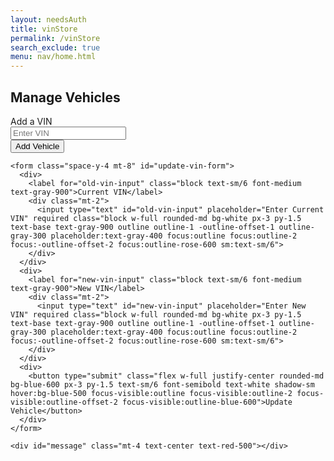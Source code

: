 ```yaml
---
layout: needsAuth
title: vinStore
permalink: /vinStore
search_exclude: true
menu: nav/home.html 
---
```


<div class="flex min-h-full flex-col justify-center px-6 py-12 lg:px-8">
  <div class="sm:mx-auto sm:w-full sm:max-w-sm">
    <h2 class="mt-10 text-center text-2xl/9 font-bold tracking-tight text-gray-900">Manage Vehicles</h2>
  </div>

  <div class="mt-10 sm:mx-auto sm:w-full sm:max-w-sm">
    <form class="space-y-4 mt-4" id="vehicle-form">
      <div>
        <label for="vin-input" class="block text-sm/6 font-medium text-gray-900">Add a VIN</label>
        <div class="mt-2">
          <input type="text" id="vin-input" placeholder="Enter VIN" required class="block w-full rounded-md bg-white px-3 py-1.5 text-base text-gray-900 outline outline-1 -outline-offset-1 outline-gray-300 placeholder:text-gray-400 focus:outline focus:outline-2 focus:-outline-offset-2 focus:outline-rose-600 sm:text-sm/6">
        </div>
      </div>
      <div>
        <button type="submit" class="flex w-full justify-center rounded-md bg-rose-600 px-3 py-1.5 text-sm/6 font-semibold text-white shadow-sm hover:bg-rose-500 focus-visible:outline focus-visible:outline-2 focus-visible:outline-offset-2 focus-visible:outline-rose-600">Add Vehicle</button>
      </div>
    </form>

    <form class="space-y-4 mt-8" id="update-vin-form">
      <div>
        <label for="old-vin-input" class="block text-sm/6 font-medium text-gray-900">Current VIN</label>
        <div class="mt-2">
          <input type="text" id="old-vin-input" placeholder="Enter Current VIN" required class="block w-full rounded-md bg-white px-3 py-1.5 text-base text-gray-900 outline outline-1 -outline-offset-1 outline-gray-300 placeholder:text-gray-400 focus:outline focus:outline-2 focus:-outline-offset-2 focus:outline-rose-600 sm:text-sm/6">
        </div>
      </div>
      <div>
        <label for="new-vin-input" class="block text-sm/6 font-medium text-gray-900">New VIN</label>
        <div class="mt-2">
          <input type="text" id="new-vin-input" placeholder="Enter New VIN" required class="block w-full rounded-md bg-white px-3 py-1.5 text-base text-gray-900 outline outline-1 -outline-offset-1 outline-gray-300 placeholder:text-gray-400 focus:outline focus:outline-2 focus:-outline-offset-2 focus:outline-rose-600 sm:text-sm/6">
        </div>
      </div>
      <div>
        <button type="submit" class="flex w-full justify-center rounded-md bg-blue-600 px-3 py-1.5 text-sm/6 font-semibold text-white shadow-sm hover:bg-blue-500 focus-visible:outline focus-visible:outline-2 focus-visible:outline-offset-2 focus-visible:outline-blue-600">Update Vehicle</button>
      </div>
    </form>

    <div id="message" class="mt-4 text-center text-red-500"></div>
  </div>
</div>

<script type='module'>
  import { pythonURI, fetchOptions } from '{{site.baseurl}}/assets/js/api/config.js';

  document.getElementById('vehicle-form').addEventListener('submit', async function(event) {
    event.preventDefault();

    const vinInput = document.getElementById('vin-input');
    const vin = vinInput.value.trim();
    const messageElement = document.getElementById('message');
    
    // Reset message
    messageElement.textContent = '';

    // Validate VIN length
    if (vin.length !== 17) {
        messageElement.textContent = 'VIN must be 17 characters long.';
        return;
    }

    try {
        // Create the request body
        const requestBody = JSON.stringify({ vin });

        // Make the fetch request to the API
        const response = await fetch(`${pythonURI}/api/vinStore`, {
            method: "POST",
            cache: "default",
            mode: "cors",
            credentials: "include",
            body: requestBody,
            headers: {
            'Content-Type': 'application/json',
            'X-Origin': 'client'
            },
        });

        const data = await response.json();

        if (response.ok) {
            messageElement.textContent = `Vehicle added successfully: ${data.make} ${data.model} (${data.year})`;
            messageElement.classList.remove('text-red-500');
            messageElement.classList.add('text-green-500');
            vinInput.value = '';
        } else {
            messageElement.textContent = data.message || 'Failed to add vehicle';
        }
    } catch (error) {
        messageElement.textContent = 'Error connecting to the server: ' + error.message;
    }
  });

  document.getElementById('update-vin-form').addEventListener('submit', async function(event) {
    event.preventDefault();

    const oldVinInput = document.getElementById('old-vin-input');
    const newVinInput = document.getElementById('new-vin-input');
    const oldVin = oldVinInput.value.trim();
    const newVin = newVinInput.value.trim();
    const messageElement = document.getElementById('message');

    // Reset message
    messageElement.textContent = '';

    // Validate VIN lengths
    if (oldVin.length !== 17 || newVin.length !== 17) {
        messageElement.textContent = 'Both VINs must be 17 characters long.';
        return;
    }

    try {
        // Create the request body
        const requestBody = JSON.stringify({ old_vin: oldVin, new_vin: newVin });

        // Make the fetch request to the API
        const response = await fetch(`${pythonURI}/api/vinStore`, {
            method: "PUT",
            cache: "default",
            mode: "cors",
            credentials: "include",
            body: requestBody,
            headers: {
            'Content-Type': 'application/json',
            'X-Origin': 'client'
            },
        });

        const data = await response.json();

        if (response.ok) {
            messageElement.textContent = `Vehicle VIN updated successfully: ${data.vehicle.make} ${data.vehicle.model} (${data.vehicle.year})`;
            messageElement.classList.remove('text-red-500');
            messageElement.classList.add('text-green-500');
            oldVinInput.value = '';
            newVinInput.value = '';
        } else {
            messageElement.textContent = data.message || 'Failed to update vehicle';
        }
    } catch (error) {
        messageElement.textContent = 'Error connecting to the server: ' + error.message;
    }
  });
</script>

